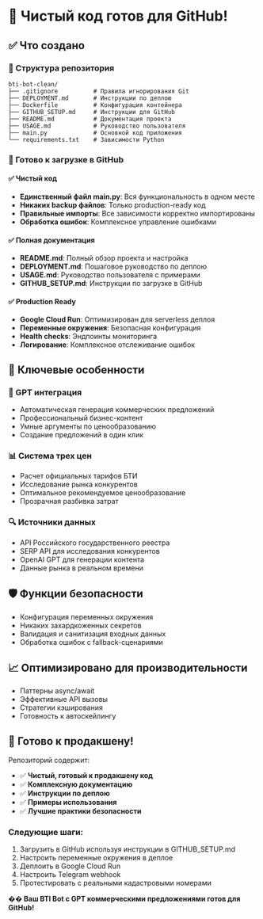 # 🎉 Чистый код готов для GitHub!

## ✅ Что создано

### 📁 Структура репозитория
```
bti-bot-clean/
├── .gitignore          # Правила игнорирования Git
├── DEPLOYMENT.md       # Инструкции по деплою
├── Dockerfile          # Конфигурация контейнера
├── GITHUB_SETUP.md     # Инструкции для GitHub
├── README.md           # Документация проекта
├── USAGE.md            # Руководство пользователя
├── main.py             # Основной код приложения
└── requirements.txt    # Зависимости Python
```

### 🚀 Готово к загрузке в GitHub

#### ✅ Чистый код
- **Единственный файл main.py**: Вся функциональность в одном месте
- **Никаких backup файлов**: Только production-ready код
- **Правильные импорты**: Все зависимости корректно импортированы
- **Обработка ошибок**: Комплексное управление ошибками

#### ✅ Полная документация
- **README.md**: Полный обзор проекта и настройка
- **DEPLOYMENT.md**: Пошаговое руководство по деплою
- **USAGE.md**: Руководство пользователя с примерами
- **GITHUB_SETUP.md**: Инструкции по загрузке в GitHub

#### ✅ Production Ready
- **Google Cloud Run**: Оптимизирован для serverless деплоя
- **Переменные окружения**: Безопасная конфигурация
- **Health checks**: Эндпоинты мониторинга
- **Логирование**: Комплексное отслеживание ошибок

## 🎯 Ключевые особенности

### 🤖 GPT интеграция
- Автоматическая генерация коммерческих предложений
- Профессиональный бизнес-контент
- Умные аргументы по ценообразованию
- Создание предложений в один клик

### 📊 Система трех цен
- Расчет официальных тарифов БТИ
- Исследование рынка конкурентов
- Оптимальное рекомендуемое ценообразование
- Прозрачная разбивка затрат

### 🔍 Источники данных
- API Российского государственного реестра
- SERP API для исследования конкурентов
- OpenAI GPT для генерации контента
- Данные рынка в реальном времени

## 🛡️ Функции безопасности
- Конфигурация переменных окружения
- Никаких захардкоженных секретов
- Валидация и санитизация входных данных
- Обработка ошибок с fallback-сценариями

## 📈 Оптимизировано для производительности
- Паттерны async/await
- Эффективные API вызовы
- Стратегии кэширования
- Готовность к автоскейлингу

## 🚀 Готово к продакшену!

Репозиторий содержит:
- ✅ **Чистый, готовый к продакшену код**
- ✅ **Комплексную документацию**
- ✅ **Инструкции по деплою**
- ✅ **Примеры использования**
- ✅ **Лучшие практики безопасности**

### Следующие шаги:
1. Загрузить в GitHub используя инструкции в GITHUB_SETUP.md
2. Настроить переменные окружения в деплое
3. Деплоить в Google Cloud Run
4. Настроить Telegram webhook
5. Протестировать с реальными кадастровыми номерами

**�� Ваш BTI Bot с GPT коммерческими предложениями готов для GitHub!**
